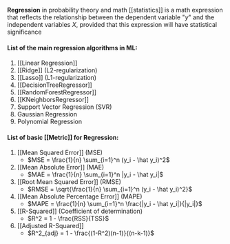 **Regression** in probability theory and math [[statistics]] is a math expression that reflects the relationship between the dependent variable "$y$" and the independent variables $X$, provided that this expression will have statistical significance

#### List of the main regression algorithms in ML:

1. [[Linear Regression]]
2. [[Ridge]] (L2-regularization)
3. [[Lasso]] (L1-regularization)
4. [[DecisionTreeRegressor]]
5. [[RandomForestRegressor]]
6. [[KNeighborsRegressor]]
7. Support Vector Regression (SVR)
8. Gaussian Regression
9. Polynomial Regression


#### List of basic [[Metric]] for Regression:

1. [[Mean Squared Error]] (MSE)
	* $MSE = \frac{1}{n} \sum_{i=1}^n (y_i - \hat y_i)^2$
2.  [[Mean Absolute Error]] (MAE)
	* $MAE = \frac{1}{n} \sum_{i=1}^n |y_i - \hat y_i|$
3. [[Root Mean Squared Error]] (RMSE)
	* $RMSE = \sqrt{\frac{1}{n} \sum_{i=1}^n (y_i - \hat y_i)^2}$
4. [[Mean Absolute Percentage Error]] (MAPE)
	* $MAPE = \frac{1}{n} \sum_{i=1}^n \frac{|y_i - \hat y_i|}{|y_i|}$
5. [[R-Squared]] (Coefficient of determination)
	* $R^2 = 1 - \frac{RSS}{TSS}$
6. [[Adjusted R-Squared]]
	* $R^2_{adj} = 1 - \frac{(1-R^2)(n-1)}{(n-k-1)}$